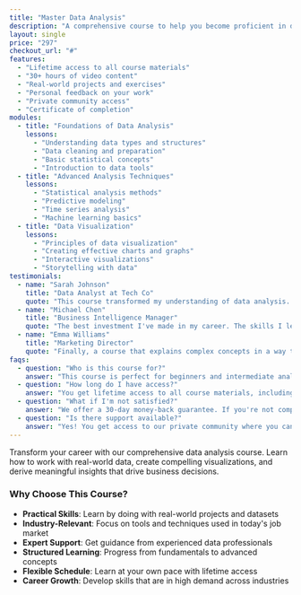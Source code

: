 ```yaml
---
title: "Master Data Analysis"
description: "A comprehensive course to help you become proficient in data analysis and visualization"
layout: single
price: "297"
checkout_url: "#"
features:
  - "Lifetime access to all course materials"
  - "30+ hours of video content"
  - "Real-world projects and exercises"
  - "Personal feedback on your work"
  - "Private community access"
  - "Certificate of completion"
modules:
  - title: "Foundations of Data Analysis"
    lessons:
      - "Understanding data types and structures"
      - "Data cleaning and preparation"
      - "Basic statistical concepts"
      - "Introduction to data tools"
  - title: "Advanced Analysis Techniques"
    lessons:
      - "Statistical analysis methods"
      - "Predictive modeling"
      - "Time series analysis"
      - "Machine learning basics"
  - title: "Data Visualization"
    lessons:
      - "Principles of data visualization"
      - "Creating effective charts and graphs"
      - "Interactive visualizations"
      - "Storytelling with data"
testimonials:
  - name: "Sarah Johnson"
    title: "Data Analyst at Tech Co"
    quote: "This course transformed my understanding of data analysis. The practical examples and hands-on projects were invaluable."
  - name: "Michael Chen"
    title: "Business Intelligence Manager"
    quote: "The best investment I've made in my career. The skills I learned helped me secure a promotion within months."
  - name: "Emma Williams"
    title: "Marketing Director"
    quote: "Finally, a course that explains complex concepts in a way that's easy to understand and apply in real-world situations."
faqs:
  - question: "Who is this course for?"
    answer: "This course is perfect for beginners and intermediate analysts looking to enhance their data skills. No prior experience required."
  - question: "How long do I have access?"
    answer: "You get lifetime access to all course materials, including future updates and additions."
  - question: "What if I'm not satisfied?"
    answer: "We offer a 30-day money-back guarantee. If you're not completely satisfied, we'll refund your purchase."
  - question: "Is there support available?"
    answer: "Yes! You get access to our private community where you can ask questions and get help from instructors and fellow students."
---
```


Transform your career with our comprehensive data analysis course. Learn how to work with real-world data, create compelling visualizations, and derive meaningful insights that drive business decisions.

### Why Choose This Course?

- **Practical Skills**: Learn by doing with real-world projects and datasets
- **Industry-Relevant**: Focus on tools and techniques used in today's job market
- **Expert Support**: Get guidance from experienced data professionals
- **Structured Learning**: Progress from fundamentals to advanced concepts
- **Flexible Schedule**: Learn at your own pace with lifetime access
- **Career Growth**: Develop skills that are in high demand across industries
